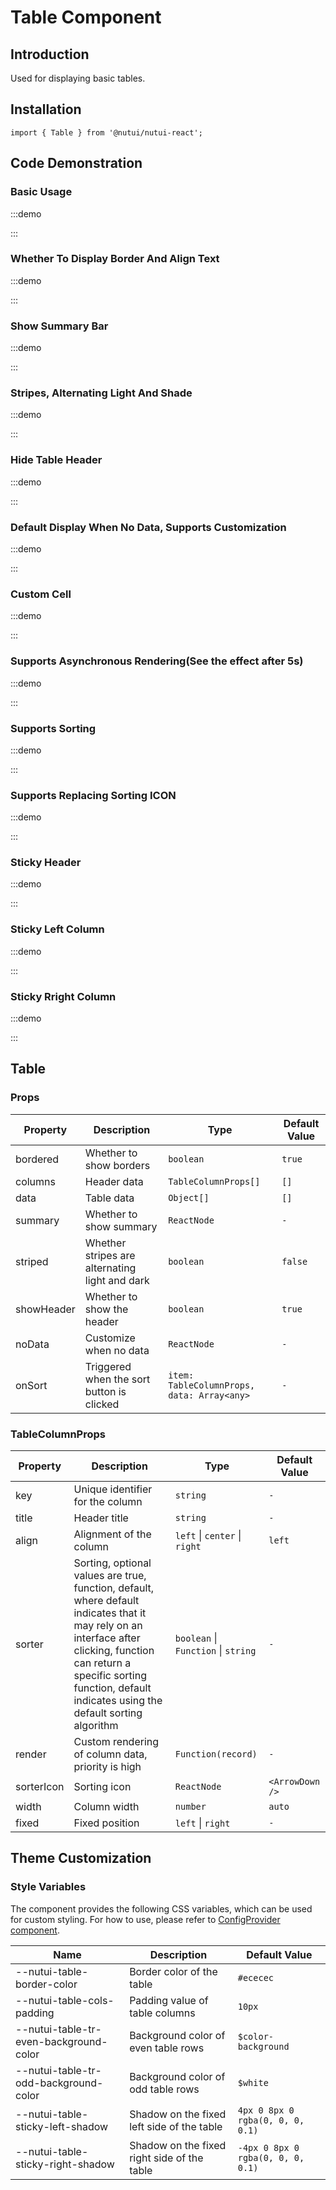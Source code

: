 # Table Component

## Introduction

Used for displaying basic tables.

## Installation

```tsx
import { Table } from '@nutui/nutui-react';
```

## Code Demonstration

### Basic Usage

:::demo

<CodeBlock src='h5/demo1.tsx'></CodeBlock>

:::

### Whether To Display Border And Align Text

:::demo

<CodeBlock src='h5/demo2.tsx'></CodeBlock>

:::

### Show Summary Bar

:::demo

<CodeBlock src='h5/demo3.tsx'></CodeBlock>

:::

### Stripes, Alternating Light And Shade

:::demo

<CodeBlock src='h5/demo4.tsx'></CodeBlock>

:::

### Hide Table Header

:::demo

<CodeBlock src='h5/demo5.tsx'></CodeBlock>

:::

### Default Display When No Data, Supports Customization

:::demo

<CodeBlock src='h5/demo6.tsx'></CodeBlock>

:::

### Custom Cell

:::demo

<CodeBlock src='h5/demo7.tsx'></CodeBlock>

:::

### Supports Asynchronous Rendering(See the effect after 5s)

:::demo

<CodeBlock src='h5/demo8.tsx'></CodeBlock>

:::

### Supports Sorting

:::demo

<CodeBlock src='h5/demo9.tsx'></CodeBlock>

:::

### Supports Replacing Sorting ICON

:::demo

<CodeBlock src='h5/demo10.tsx'></CodeBlock>

:::

### Sticky Header

:::demo

<CodeBlock src='h5/demo11.tsx'></CodeBlock>

:::

### Sticky Left Column

:::demo

<CodeBlock src='h5/demo12.tsx'></CodeBlock>

:::

### Sticky Rright Column

:::demo

<CodeBlock src='h5/demo13.tsx'></CodeBlock>

:::

## Table

### Props

| Property | Description | Type | Default Value |
| --- | --- | --- | --- |
| bordered | Whether to show borders | `boolean` | `true` |
| columns | Header data | `TableColumnProps[]` | `[]` |
| data | Table data | `Object[]` | `[]` |
| summary | Whether to show summary | `ReactNode` | `-` |
| striped | Whether stripes are alternating light and dark | `boolean` | `false` |
| showHeader | Whether to show the header | `boolean` | `true` |
| noData | Customize when no data | `ReactNode` | `-` |
| onSort | Triggered when the sort button is clicked | `item: TableColumnProps, data: Array<any>` | `-` |

### TableColumnProps

| Property | Description | Type | Default Value |
| --- | --- | --- | --- |
| key | Unique identifier for the column | `string` | `-` |
| title | Header title | `string` | `-` |
| align | Alignment of the column | `left` \| `center` \| `right` | `left` |
| sorter | Sorting, optional values are true, function, default, where default indicates that it may rely on an interface after clicking, function can return a specific sorting function, default indicates using the default sorting algorithm | `boolean` \| `Function` \| `string` | `-` |
| render | Custom rendering of column data, priority is high | `Function(record)` | `-` |
| sorterIcon | Sorting icon | `ReactNode` | `<ArrowDown />` |
| width | Column width | `number` | `auto` |
| fixed | Fixed position | `left` \| `right`  | `-` |

## Theme Customization

### Style Variables

The component provides the following CSS variables, which can be used for custom styling. For how to use, please refer to [ConfigProvider component](#/zh-CN/component/configprovider).

| Name | Description | Default Value |
| --- | --- | --- |
| \--nutui-table-border-color | Border color of the table | `#ececec` |
| \--nutui-table-cols-padding | Padding value of table columns | `10px` |
| \--nutui-table-tr-even-background-color | Background color of even table rows | `$color-background` |
| \--nutui-table-tr-odd-background-color | Background color of odd table rows | `$white` |
| \--nutui-table-sticky-left-shadow | Shadow on the fixed left side of the table | `4px 0 8px 0 rgba(0, 0, 0, 0.1)` |
| \--nutui-table-sticky-right-shadow | Shadow on the fixed right side of the table | `-4px 0 8px 0 rgba(0, 0, 0, 0.1)` |